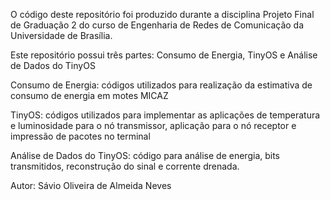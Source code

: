 O código deste repositório foi produzido durante a disciplina Projeto Final de Graduação 2 do curso de Engenharia de Redes de Comunicação da Universidade de Brasília.

Este repositório possui três partes: Consumo de Energia, TinyOS e Análise de Dados do TinyOS

Consumo de Energia:
códigos utilizados para realização da estimativa de consumo de energia em motes MICAZ

TinyOS:
códigos utilizados para implementar as aplicações de temperatura e luminosidade para o nó transmissor, aplicação para o nó receptor e 
impressão de pacotes no terminal

Análise de Dados do TinyOS:
código para análise de energia, bits transmitidos, reconstrução do sinal e corrente drenada.

Autor: Sávio Oliveira de Almeida Neves
